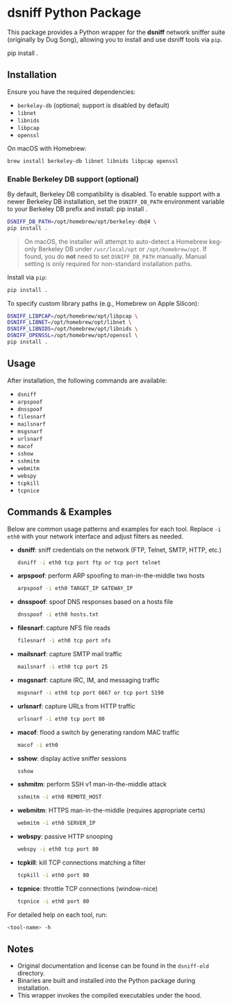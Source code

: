 # dsniff Python Package

This package provides a Python wrapper for the **dsniff** network sniffer suite (originally by Dug Song), allowing you to install and use dsniff tools via `pip`.

pip install .

## Installation

Ensure you have the required dependencies:

- `berkeley-db` (optional; support is disabled by default)
- `libnet`
- `libnids`
- `libpcap`
- `openssl`

On macOS with Homebrew:
```bash
brew install berkeley-db libnet libnids libpcap openssl
```

### Enable Berkeley DB support (optional)
By default, Berkeley DB compatibility is disabled. To enable support with a newer
Berkeley DB installation, set the `DSNIFF_DB_PATH` environment variable to your
Berkeley DB prefix and install:
pip install .
```bash
DSNIFF_DB_PATH=/opt/homebrew/opt/berkeley-db@4 \
pip install .
```

> On macOS, the installer will attempt to auto-detect a Homebrew keg-only
> Berkeley DB under `/usr/local/opt` or `/opt/homebrew/opt`. If found, you
> do **not** need to set `DSNIFF_DB_PATH` manually. Manual setting is only
> required for non-standard installation paths.

Install via `pip`:
```bash
pip install .
```

To specify custom library paths (e.g., Homebrew on Apple Silicon):
```bash
DSNIFF_LIBPCAP=/opt/homebrew/opt/libpcap \
DSNIFF_LIBNET=/opt/homebrew/opt/libnet \
DSNIFF_LIBNIDS=/opt/homebrew/opt/libnids \
DSNIFF_OPENSSL=/opt/homebrew/opt/openssl \
pip install .
```

## Usage

After installation, the following commands are available:

- `dsniff`
- `arpspoof`
- `dnsspoof`
- `filesnarf`
- `mailsnarf`
- `msgsnarf`
- `urlsnarf`
- `macof`
- `sshow`
- `sshmitm`
- `webmitm`
- `webspy`
- `tcpkill`
- `tcpnice`

## Commands & Examples

Below are common usage patterns and examples for each tool. Replace `-i eth0` with your network interface and adjust filters as needed.

- **dsniff**: sniff credentials on the network (FTP, Telnet, SMTP, HTTP, etc.)
  ```bash
  dsniff -i eth0 tcp port ftp or tcp port telnet
  ```
- **arpspoof**: perform ARP spoofing to man-in-the-middle two hosts
  ```bash
  arpspoof -i eth0 TARGET_IP GATEWAY_IP
  ```
- **dnsspoof**: spoof DNS responses based on a hosts file
  ```bash
  dnsspoof -i eth0 hosts.txt
  ```
- **filesnarf**: capture NFS file reads
  ```bash
  filesnarf -i eth0 tcp port nfs
  ```
- **mailsnarf**: capture SMTP mail traffic
  ```bash
  mailsnarf -i eth0 tcp port 25
  ```
- **msgsnarf**: capture IRC, IM, and messaging traffic
  ```bash
  msgsnarf -i eth0 tcp port 6667 or tcp port 5190
  ```
- **urlsnarf**: capture URLs from HTTP traffic
  ```bash
  urlsnarf -i eth0 tcp port 80
  ```
- **macof**: flood a switch by generating random MAC traffic
  ```bash
  macof -i eth0
  ```
- **sshow**: display active sniffer sessions
  ```bash
  sshow
  ```
- **sshmitm**: perform SSH v1 man-in-the-middle attack
  ```bash
  sshmitm -i eth0 REMOTE_HOST
  ```
- **webmitm**: HTTPS man-in-the-middle (requires appropriate certs)
  ```bash
  webmitm -i eth0 SERVER_IP
  ```
- **webspy**: passive HTTP snooping
  ```bash
  webspy -i eth0 tcp port 80
  ```
- **tcpkill**: kill TCP connections matching a filter
  ```bash
  tcpkill -i eth0 port 80
  ```
- **tcpnice**: throttle TCP connections (window-nice)
  ```bash
  tcpnice -i eth0 port 80
  ```

For detailed help on each tool, run:
```bash
<tool-name> -h
```

## Notes

- Original documentation and license can be found in the `dsniff-old` directory.
- Binaries are built and installed into the Python package during installation.
- This wrapper invokes the compiled executables under the hood.